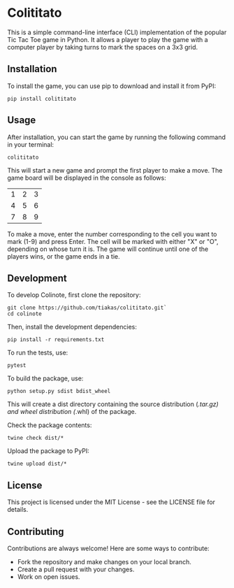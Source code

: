 # Colititato

This is a simple command-line interface (CLI) implementation of the popular Tic Tac Toe game in Python. It allows a player to play the game with a computer player by taking turns to mark the spaces on a 3x3 grid.

## Installation
To install the game, you can use pip to download and install it from PyPI:

```
pip install colititato
```

## Usage

After installation, you can start the game by running the following command in your terminal:

```
colititato
````

This will start a new game and prompt the first player to make a move. The game board will be displayed in the console as follows:

|   |   |   |
|:---:|:---:|:---:|
| 1 |  2 | 3 |
| 4 |  5 | 6 |
| 7 |  8 | 9 |

To make a move, enter the number corresponding to the cell you want to mark (1-9) and press Enter. The cell will be marked with either "X" or "O", depending on whose turn it is. The game will continue until one of the players wins, or the game ends in a tie.


## Development

To develop Colinote, first clone the repository:
```
git clone https://github.com/tiakas/colititato.git`
cd colinote
```
Then, install the development dependencies:

```
pip install -r requirements.txt
```

To run the tests, use:
```
pytest
```

To build the package, use:
```
python setup.py sdist bdist_wheel
```

This will create a dist directory containing the source distribution (*.tar.gz) and wheel distribution (*.whl) of the package.

Check the package contents:
 ```
 twine check dist/*
 ```
Upload the package to PyPI:
```
twine upload dist/*
```

## License

This project is licensed under the MIT License - see the LICENSE file for details.

## Contributing
Contributions are always welcome! Here are some ways to contribute:

- Fork the repository and make changes on your local branch.
- Create a pull request with your changes.
- Work on open issues.
